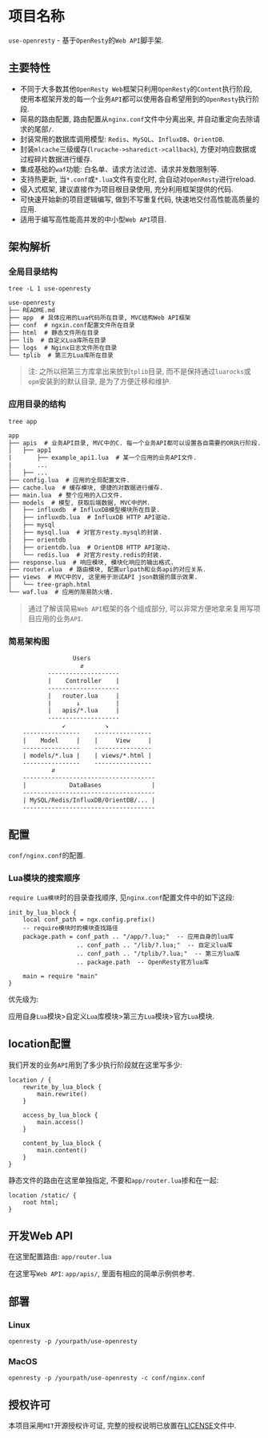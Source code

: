 # 项目名称

`use-openresty` - 基于`OpenResty`的`Web API`脚手架.

## 主要特性

* 不同于大多数其他`OpenResty Web`框架只利用`OpenResty`的`Content`执行阶段,
  使用本框架开发的每一个业务`API`都可以使用各自希望用到的`OpenResty`执行阶段.
* 简易的路由配置, 路由配置从`nginx.conf`文件中分离出来, 并自动重定向去除请求的尾部`/`.
* 封装常用的数据库调用模型: `Redis`、`MySQL`、`InfluxDB`、`OrientDB`.
* 封装`mlcache`三级缓存(`lrucache->sharedict->callback`),
  方便对响应数据或过程碎片数据进行缓存.
* 集成基础的`waf`功能: 白名单、请求方法过滤、请求并发数限制等.
* 支持热更新, 当`*.conf`或`*.lua`文件有变化时, 会自动对`OpenResty`进行reload.
* 侵入式框架, 建议直接作为项目根目录使用, 充分利用框架提供的代码.
* 可快速开始新的项目逻辑编写, 做到不写重复代码, 快速地交付高性能高质量的应用.
* 适用于编写高性能高并发的中小型`Web API`项目.

## 架构解析

### 全局目录结构

`tree -L 1 use-openresty`

```txt
use-openresty
├── README.md
├── app  # 具体应用的Lua代码所在目录, MVC结构Web API框架
├── conf  # ngxin.conf配置文件所在目录
├── html  # 静态文件所在目录
├── lib  # 自定义Lua库所在目录
├── logs  # Nginx日志文件所在目录
└── tplib  # 第三方Lua库所在目录
```

> 注:
> 之所以把第三方库拿出来放到`tplib`目录,
> 而不是保持通过`luarocks`或`opm`安装到的默认目录, 是为了方便迁移和维护.

### 应用目录的结构

`tree app`

```txt
app
├── apis  # 业务API目录, MVC中的C. 每一个业务API都可以设置各自需要的OR执行阶段.
│   ├── app1
|       ├── example_api1.lua  # 某一个应用的业务API文件.
|       ...
│   ├── ...
├── config.lua  # 应用的全局配置文件.
├── cache.lua  # 缓存模块, 便捷的对数据进行缓存.
├── main.lua  # 整个应用的入口文件.
├── models  # 模型, 获取后端数据, MVC中的M.
│   ├── influxdb  # InfluxDB模型模块所在目录.
│   ├── influxdb.lua  # InfluxDB HTTP API驱动.
│   ├── mysql
│   ├── mysql.lua  # 对官方resty.mysql的封装.
│   ├── orientdb
│   ├── orientdb.lua  # OrientDB HTTP API驱动.
│   └── redis.lua  # 对官方resty.redis的封装.
├── response.lua  # 响应模块, 模块化响应的输出格式.
├── router.⇵lua  # 路由模块, 配置urlpath和业务api的对应关系.
├── views  # MVC中的V, 这里用于测试API json数据的展示效果.
│   └── tree-graph.html
└── waf.lua  # 应用的简易防火墙.
```

> 通过了解该简易`Web API`框架的各个组成部分,
> 可以非常方便地拿来复用写项目应用的业务`API`.

### 简易架构图

```txt
                  Users
                    ⇵
           --------------------
           |    Controller    |
           --------------------
           |   router.lua     |
           |       ↓          |
           |   apis/*.lua     |
           --------------------
               ↙︎           ↘︎
    ----------------    ----------------
    |    Model     |    |     View     |
    ----------------    ----------------
    | models/*.lua |    | views/*.html |
    ----------------    ----------------
            ⇵
    -------------------------------------
    |            DataBases              |
    -------------------------------------
    | MySQL/Redis/InfluxDB/OrientDB/... |
    -------------------------------------
```

## 配置

`conf/nginx.conf`的配置.

### Lua模块的搜索顺序

`require Lua模块`时的目录查找顺序, 见`nginx.conf`配置文件中的如下这段:

```nginx
init_by_lua_block {
    local conf_path = ngx.config.prefix()
    -- require模块时的模块查找路径
    package.path = conf_path .. "/app/?.lua;"  -- 应用自身的lua库
                   .. conf_path .. "/lib/?.lua;"  -- 自定义lua库
                   .. conf_path .. "/tplib/?.lua;"  -- 第三方lua库
                   .. package.path  -- OpenResty官方lua库

    main = require "main"
}
```

优先级为:

应用自身`Lua`模块>自定义`Lua`库模块>第三方`Lua`模块>官方`Lua`模块.

## location配置

我们开发的业务`API`用到了多少执行阶段就在这里写多少:

```nginx
location / {
    rewrite_by_lua_block {
        main.rewrite()
    }

    access_by_lua_block {
        main.access()
    }

    content_by_lua_block {
        main.content()
    }
}
```

静态文件的路由在这里单独指定, 不要和`app/router.lua`掺和在一起:

```nginx
location /static/ {
    root html;
}
```

## 开发Web API

在这里配置路由: `app/router.lua`

在这里写`Web API`: `app/apis/`, 里面有相应的简单示例供参考.

## 部署

### Linux

`openresty -p /yourpath/use-openresty`

### MacOS

`openresty -p /yourpath/use-openresty -c conf/nginx.conf`

## 授权许可

本项目采用`MIT`开源授权许可证, 完整的授权说明已放置在[LICENSE](LICENSE)文件中.
